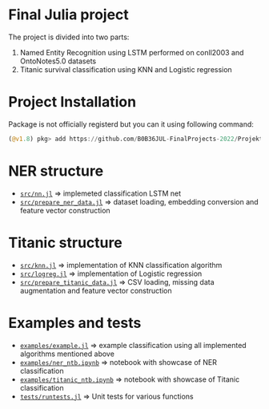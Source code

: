 # Final Julia project

The project is divided into two parts:
1. Named Entity Recognition using LSTM performed on conll2003 and OntoNotes5.0 datasets
2. Titanic survival classification using KNN and Logistic regression

# Project Installation
Package is not officially registerd but you can it using following command:
```julia
(@v1.8) pkg> add https://github.com/B0B36JUL-FinalProjects-2022/Projekt_lamossta
```

# NER structure
- [`src/nn.jl`](src/nn.jl) => implemeted classification LSTM net
- [`src/prepare_ner_data.jl`](src/prepare_ner_data.jl) => dataset loading, embedding conversion and feature vector construction

# Titanic structure
- [`src/knn.jl`](src/knn.jl) => implementation of KNN classification algorithm
- [`src/logreg.jl`](src/logreg.jl) => implementation of Logistic regression
- [`src/prepare_titanic_data.jl`](src/prepare_titanic_data.jl) => CSV loading, missing data augmentation and feature vector construction

# Examples and tests
- [`examples/example.jl`](examples/example.jl) => example classification using all implemented algorithms mentioned above
- [`examples/ner_ntb.ipynb`](examples/ner_ntb.ipynb) => notebook with showcase of NER classification
- [`examples/titanic_ntb.ipynb`](examples/titanic_ntb.ipynb) => notebook with showcase of Titanic classification
- [`tests/runtests.jl`](tests/runtests.jl) => Unit tests for various functions    